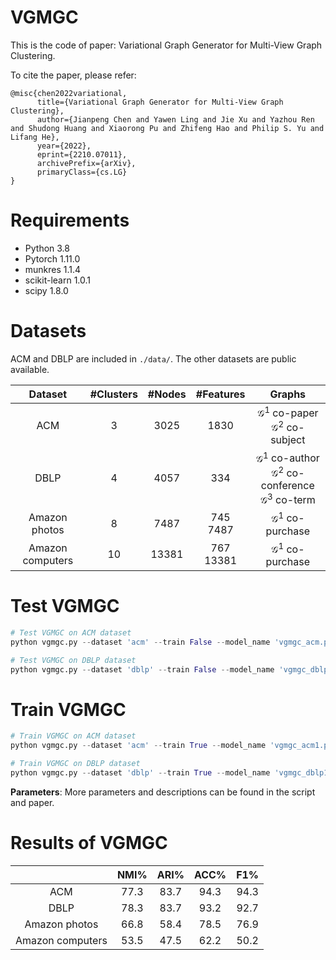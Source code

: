 # VGMGC

This is the code of paper: Variational Graph Generator for Multi-View Graph Clustering.

To cite the paper, please refer:
~~~
@misc{chen2022variational,
      title={Variational Graph Generator for Multi-View Graph Clustering}, 
      author={Jianpeng Chen and Yawen Ling and Jie Xu and Yazhou Ren and Shudong Huang and Xiaorong Pu and Zhifeng Hao and Philip S. Yu and Lifang He},
      year={2022},
      eprint={2210.07011},
      archivePrefix={arXiv},
      primaryClass={cs.LG}
}
~~~


# Requirements

- Python 3.8
- Pytorch 1.11.0
- munkres 1.1.4
- scikit-learn 1.0.1
- scipy 1.8.0



# Datasets

ACM and DBLP are included in `./data/`. The other datasets are public available. 

|     Dataset      | #Clusters | #Nodes |   #Features    |                            Graphs                            |
| :--------------: | :-------: | :----: | :------------: | :----------------------------------------------------------: |
|       ACM        |     3     |  3025  |      1830      |   $\mathcal{G}^1$ co-paper<br />$\mathcal{G}^2$ co-subject   |
|       DBLP       |     4     |  4057  |      334       | $\mathcal{G}^1$ co-author<br />$\mathcal{G}^2$ co-conference<br />$\mathcal{G}^3$ co-term |
|  Amazon photos   |     8     |  7487  | 745<br />7487  |                 $\mathcal{G}^1$ co-purchase                  |
| Amazon computers |    10     | 13381  | 767<br />13381 |                 $\mathcal{G}^1$ co-purchase                  |

# Test VGMGC

```python
# Test VGMGC on ACM dataset
python vgmgc.py --dataset 'acm' --train False --model_name 'vgmgc_acm.pkl' --order 8 --lam_emd 1

# Test VGMGC on DBLP dataset
python vgmgc.py --dataset 'dblp' --train False --model_name 'vgmgc_dblp.pkl' --order 8 --lam_emd 5
```

# Train VGMGC

```python
# Train VGMGC on ACM dataset
python vgmgc.py --dataset 'acm' --train True --model_name 'vgmgc_acm1.pkl' --order 8 --weight_soft 0.9 --min_belief 0.7 --max_belief 0.99 --lam_emd 1 --kl_step 5 --lam_elbo_kl 1 --threshold 0.8 --temperature 5

# Train VGMGC on DBLP dataset
python vgmgc.py --dataset 'dblp' --train True --model_name 'vgmgc_dblp1.pkl' --order 8 --weight_soft 0.1 --min_belief 0.2 --max_belief 0.99 --lam_emd 5 --kl_step 10 --lam_elbo_kl 1 --threshold 0.8 --temperature 1
```

**Parameters**: More parameters and descriptions can be found in the script and paper.

# Results of VGMGC

|                  | NMI% | ARI% | ACC% | F1%  |
| :--------------: | :--: | :--: | :--: | :--: |
|       ACM        | 77.3 | 83.7 | 94.3 | 94.3 |
|       DBLP       | 78.3 | 83.7 | 93.2 | 92.7 |
|  Amazon photos   | 66.8 | 58.4 | 78.5 | 76.9 |
| Amazon computers | 53.5 | 47.5 | 62.2 | 50.2 |



